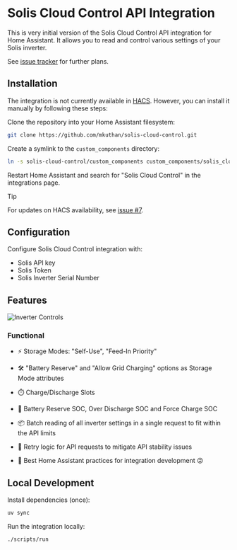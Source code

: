 # Solis Cloud Control API Integration

This is very initial version of the Solis Cloud Control API integration for Home Assistant.
It allows you to read and control various settings of your Solis inverter.

See [issue tracker](https://github.com/mkuthan/solis-cloud-control/issues) for further plans.

## Installation

The integration is not currently available in [HACS](https://www.hacs.xyz/). However, you can install it manually by following these steps:

Clone the repository into your Home Assistant filesystem:

```bash
git clone https://github.com/mkuthan/solis-cloud-control.git
```

Create a symlink to the `custom_components` directory:

```bash
ln -s solis-cloud-control/custom_components custom_components/solis_cloud_control
```

Restart Home Assistant and search for "Solis Cloud Control" in the integrations page.

> [!TIP]
> For updates on HACS availability, see [issue #7](https://github.com/mkuthan/solis-cloud-control/issues/7).

## Configuration

Configure Solis Cloud Control integration with:

* Solis API key
* Solis Token
* Solis Inverter Serial Number

## Features

![Inverter Controls](inverter-controls.png)

### Functional

* ⚡ Storage Modes: "Self-Use", "Feed-In Priority"
* 🛠️ "Battery Reserve" and "Allow Grid Charging" options as Storage Mode attributes
* ⏱️ Charge/Discharge Slots
* 🔋 Battery Reserve SOC, Over Discharge SOC and Force Charge SOC

* 📦 Batch reading of all inverter settings in a single request to fit within the API limits
* 🔄 Retry logic for API requests to mitigate API stability issues
* 🏡 Best Home Assistant practices for integration development 😜

## Local Development

Install dependencies (once):

```bash
uv sync
```

Run the integration locally:

```bash
./scripts/run
```
